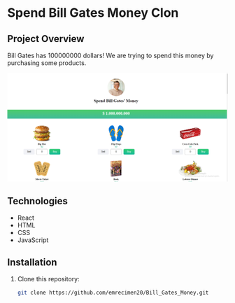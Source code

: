  # Spend Bill Gates Money Clon


## Project Overview
Bill Gates has 100000000 dollars! We are trying to spend this money by purchasing some products.


![ Screen Shot](./src/screenShot/AppPic.png)

## Technologies
- React
- HTML
- CSS
- JavaScript

## Installation
1. Clone this repository:
   ```bash
   git clone https://github.com/emrecimen20/Bill_Gates_Money.git
